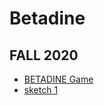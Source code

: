 # Betadine
## FALL 2020
* [BETADINE Game](https://github.com/TanviMishra/Betadine/BitMapGame/)
* [sketch 1](https://TanviMishra.github.io/PUFY1225-Digital_Craft/Wk3/Wk3_Pt1_2020_02_09_20_07_46/)
